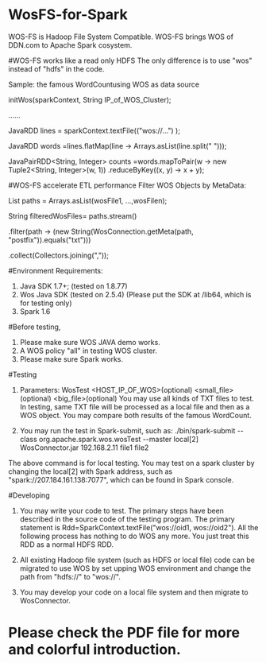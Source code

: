 # WosFS-for-Spark
WOS-FS is Hadoop File System Compatible. WOS-FS brings WOS of DDN.com to Apache Spark cosystem. 


#WOS-FS works like a read only HDFS
The only difference is to use "wos" instead of "hdfs" in the code.

Sample: the famous WordCountusing WOS as data source

initWos(sparkContext, String IP_of_WOS_Cluster);

……

JavaRDD<String> lines = sparkContext.textFile(("wos://...") );

JavaRDD<String> words =lines.flatMap(line -> Arrays.asList(line.split(" ")));

JavaPairRDD<String, Integer> counts =words.mapToPair(w -> new Tuple2<String, Integer>(w, 1))
.reduceByKey((x, y) -> x + y);


#WOS-FS accelerate ETL performance
Filter WOS Objects by MetaData:

List<String> paths = Arrays.asList(wosFile1, …,wosFilen);

String filteredWosFiles= paths.stream()

.filter(path -> (new String(WosConnection.getMeta(path, "postfix")).equals("txt")))

.collect(Collectors.joining(","));

#Environment Requirements:
1. Java SDK 1.7+; (tested on 1.8.77)
2. Wos Java SDK (tested on 2.5.4) (Please put the SDK at /lib64, which is for testing only)
3. Spark 1.6 

#Before testing, 
1. Please make sure WOS JAVA demo works.
2. A WOS policy "all" in testing WOS cluster.
3. Please make sure Spark works.

#Testing
1. Parameters: WosTest <HOST_IP_OF_WOS>(optional) <small_file>(optional) <big_file>(optional)
You may use all kinds of TXT files to test. In testing, same TXT file will be processed as a local file and then as a WOS object. You may compare both results of the famous WordCount.

2. You may run the test in Spark-submit, such as:
./bin/spark-submit --class org.apache.spark.wos.wosTest --master local[2] WosConnector.jar 192.168.2.11 file1 file2 

The above command is for local testing. You may test on a spark cluster by changing the local[2] with Spark address, such as "spark://207.184.161.138:7077", which can be found in Spark console.

#Developing
1. You may write your code to test. The primary steps have been described in the source code of the testing program.
The primary statement is 
Rdd=SparkContext.textFile("wos://oid1, wos://oid2").
All the following process has nothing to do WOS any more. You just treat this RDD as a normal HDFS RDD.

2. All existing Hadoop file system (such as HDFS or local file) code can be migrated to use WOS by set upping WOS environment and change the path from "hdfs://" to "wos://".

3. You may develop your code on a local file system and then migrate to WosConnector.

# Please check the PDF file for more and colorful introduction.
